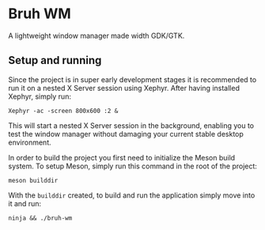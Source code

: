 # Bruh WM

A lightweight window manager made width GDK/GTK.

## Setup and running

Since the project is in super early development stages it is recommended to run it on a nested X Server session using Xephyr. After having installed Xephyr, simply run:

`Xephyr -ac -screen 800x600 :2 &`

This will start a nested X Server session in the background, enabling you to test the window manager without damaging your current stable desktop environment.

In order to build the project you first need to initialize the Meson build system. To setup Meson, simply run this command in the root of the project:

`meson builddir`

With the `builddir` created, to build and run the application simply move into it and run:

`ninja && ./bruh-wm`